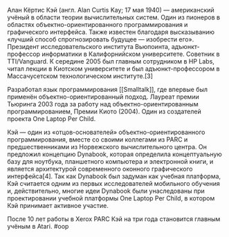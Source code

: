 Алан Кёртис Кэй (англ. Alan Curtis Kay; 17 мая 1940) — американский учёный в области теории вычислительных систем. Один из пионеров в областях объектно-ориентированного программирования и графического интерфейса. Также известен благодаря высказыванию «лучший способ спрогнозировать будущее — изобрести его». Президент исследовательского института Вьюпоинта, адъюнкт-профессор информатики в Калифорнийском университете. Советник в TTI/Vanguard. К середине 2005 был главным сотрудником в HP Labs, читал лекции в Киотском университете и был адъюнкт-профессором в Массачусетском технологическом институте.[3]

Разработал язык программирования [[Smalltalk]], где впервые был применён объектно-ориентированный подход. Лауреат премии Тьюринга 2003 года за работу над объектно-ориентированным программированием, Премии Киото (2004). Один из создателей проекта One Laptop Per Child.

Кэй — один из «отцов-основателей» объектно-ориентированного программирования, вместе со своими коллегами из PARC и предшественниками из Норвежского вычислительного центра. Он предложил концепцию Dynabook, которая определила концептуальную базу для ноутбука, планшетного компьютера и электронной книги, и является архитектурой современного оконного графического интерфейса[4]. Так как Dynabook был задуман как учебная платформа, Кэй считается одним из первых исследователей мобильного обучения и, действительно, многие идеи Dynabook были унаследованы при проектировании учебной платформы One Laptop Per Child, в котором Кэй принимает активное участие.

После 10 лет работы в Xerox PARC Кэй на три года становится главным учёным в Atari. 
#oop